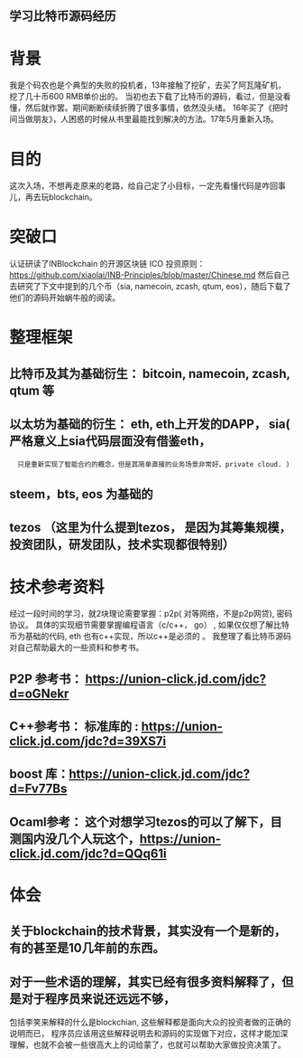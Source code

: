 ## 学习比特币源码经历

# 背景
   我是个码农也是个典型的失败的投机者，13年接触了挖矿，去买了阿瓦隆矿机，挖了几十币600 RMB单价出的。
   当初也去下载了比特币的源码，看过，但是没看懂，然后就作罢。期间断断续续折腾了很多事情，依然没头绪。
   16年买了《把时间当做朋友》，人困惑的时候从书里最能找到解决的方法。17年5月重新入场。

# 目的
   这次入场，不想再走原来的老路，给自己定了小目标，一定先看懂代码是咋回事儿，再去玩blockchain。

# 突破口
   认证研读了INBlockchain 的开源区块链 ICO 投资原则：https://github.com/xiaolai/INB-Principles/blob/master/Chinese.md
   然后自己去研究了下文中提到的几个币（sia, namecoin, zcash, qtum, eos），随后下载了他们的源码开始蜗牛般的阅读。


# 整理框架
   ## 比特币及其为基础衍生： bitcoin, namecoin, zcash, qtum 等
   ## 以太坊为基础的衍生： eth,  eth上开发的DAPP， sia( 严格意义上sia代码层面没有借鉴eth，
      只是重新实现了智能合约的概念，但是其简单直接的业务场景非常好，private cloud. )
   ## steem，bts, eos 为基础的
   ## tezos （这里为什么提到tezos， 是因为其筹集规模，投资团队，研发团队，技术实现都很特别）


# 技术参考资料
   经过一段时间的学习，就2块理论需要掌握：p2p( 对等网络，不是p2p网贷), 密码协议。
   具体的实现细节需要掌握编程语言（c/c++， go） , 如果仅仅想了解比特币为基础的代码, eth 也有c++实现，所以c++是必须的 。 
   我整理了看比特币源码对自己帮助最大的一些资料和参考书。
   ## P2P 参考书： https://union-click.jd.com/jdc?d=oGNekr
   ## C++参考书： 标准库的 : https://union-click.jd.com/jdc?d=39XS7i
   ## boost 库：https://union-click.jd.com/jdc?d=Fv77Bs
   ## Ocaml参考： 这个对想学习tezos的可以了解下，目测国内没几个人玩这个，https://union-click.jd.com/jdc?d=QQq61i

# 体会
   ## 关于blockchain的技术背景，其实没有一个是新的，有的甚至是10几年前的东西。
   ## 对于一些术语的理解，其实已经有很多资料解释了，但是对于程序员来说还远远不够，
   包括李笑来解释的什么是blockchian, 这些解释都是面向大众的投资者做的正确的说明而已，
   程序员应该用这些解释说明去和源码的实现做下对应，这样才能加深理解，也就不会被一些很高大上的词给蒙了，也就可以帮助大家做投资决策了。













